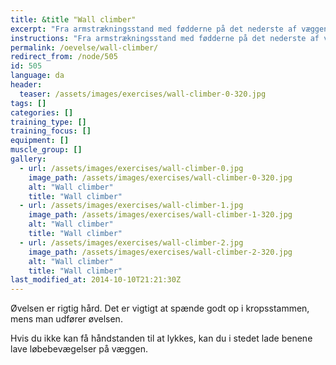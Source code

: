 ```yaml
---
title: &title "Wall climber"
excerpt: "Fra armstrækningsstand med fødderne på det nederste af væggen, går man længere og længere op ad væggen med fødderne og tættere på væggen med armene. Gå derefter tilbage til udgangsposition."
instructions: "Fra armstrækningsstand med fødderne på det nederste af væggen, går man længere og længere op ad væggen med fødderne og tættere på væggen med armene. Gå derefter tilbage til udgangsposition."
permalink: /oevelse/wall-climber/
redirect_from: /node/505
id: 505
language: da
header:
  teaser: /assets/images/exercises/wall-climber-0-320.jpg
tags: []
categories: []
training_type: [] 
training_focus: []
equipment: []
muscle_group: []
gallery:
  - url: /assets/images/exercises/wall-climber-0.jpg
    image_path: /assets/images/exercises/wall-climber-0-320.jpg
    alt: "Wall climber"
    title: "Wall climber"
  - url: /assets/images/exercises/wall-climber-1.jpg
    image_path: /assets/images/exercises/wall-climber-1-320.jpg
    alt: "Wall climber"
    title: "Wall climber"
  - url: /assets/images/exercises/wall-climber-2.jpg
    image_path: /assets/images/exercises/wall-climber-2-320.jpg
    alt: "Wall climber"
    title: "Wall climber"
last_modified_at: 2014-10-10T21:21:30Z
---
```


Øvelsen er rigtig hård. Det er vigtigt at spænde godt op i kropsstammen, mens man udfører øvelsen.

Hvis du ikke kan få håndstanden til at lykkes, kan du i stedet lade benene lave løbebevægelser på væggen.
